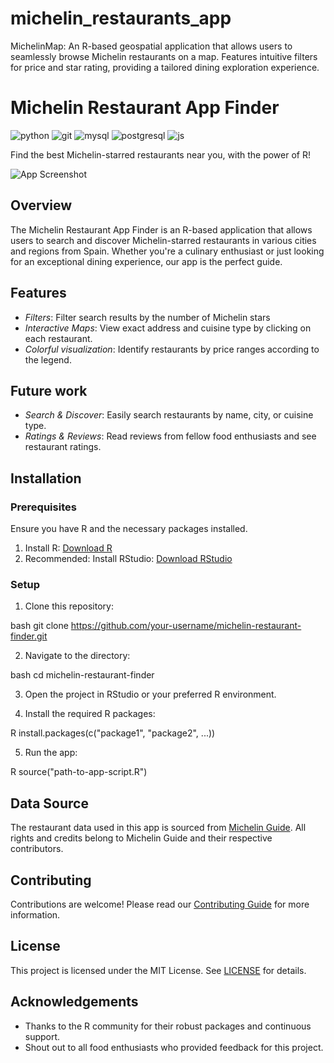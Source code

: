 # michelin_restaurants_app
MichelinMap: An R-based geospatial application that allows users to seamlessly browse Michelin restaurants on a map. Features intuitive filters for price and star rating, providing a tailored dining exploration experience.

# Michelin Restaurant App Finder
![python](https://img.shields.io/badge/Python-3776AB?style=for-the-badge&logo=python&logoColor=white)
![git](https://img.shields.io/badge/GIT-E44C30?style=for-the-badge&logo=git&logoColor=white)
![mysql](https://img.shields.io/badge/MySQL-00000F?style=for-the-badge&logo=mysql&logoColor=white)
![postgresql](https://img.shields.io/badge/PostgreSQL-316192?style=for-the-badge&logo=postgresql&logoColor=white)
![js](https://img.shields.io/badge/JavaScript-323330?style=for-the-badge&logo=javascript&logoColor=F7DF1E)

Find the best Michelin-starred restaurants near you, with the power of R!

![App Screenshot](./path-to-screenshot.png)

## Overview

The Michelin Restaurant App Finder is an R-based application that allows users to search and discover Michelin-starred restaurants in various cities and regions from Spain. Whether you're a culinary enthusiast or just looking for an exceptional dining experience, our app is the perfect guide.

## Features

- *Filters*: Filter search results by the number of Michelin stars
- *Interactive Maps*: View exact address and cuisine type by clicking on each restaurant.
- *Colorful visualization*: Identify restaurants by price ranges according to the legend.

## Future work

- *Search & Discover*: Easily search restaurants by name, city, or cuisine type.
- *Ratings & Reviews*: Read reviews from fellow food enthusiasts and see restaurant ratings.

## Installation

### Prerequisites

Ensure you have R and the necessary packages installed.

1. Install R: [Download R](https://cran.r-project.org/)
2. Recommended: Install RStudio: [Download RStudio](https://rstudio.com/products/rstudio/download/)

### Setup

1. Clone this repository:

bash
git clone https://github.com/your-username/michelin-restaurant-finder.git


2. Navigate to the directory:

bash
cd michelin-restaurant-finder


3. Open the project in RStudio or your preferred R environment.

4. Install the required R packages:

R
install.packages(c("package1", "package2", ...))


5. Run the app:

R
source("path-to-app-script.R")


## Data Source

The restaurant data used in this app is sourced from [Michelin Guide](https://guide.michelin.com/). All rights and credits belong to Michelin Guide and their respective contributors.

## Contributing

Contributions are welcome! Please read our [Contributing Guide](./CONTRIBUTING.md) for more information.

## License

This project is licensed under the MIT License. See [LICENSE](./LICENSE) for details.

## Acknowledgements

- Thanks to the R community for their robust packages and continuous support.
- Shout out to all food enthusiasts who provided feedback for this project.